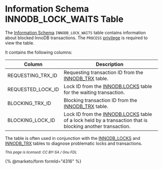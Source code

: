 # Information Schema INNODB\_LOCK\_WAITS Table

The [Information Schema](../../) `INNODB_LOCK_WAITS` table contains information about blocked InnoDB transactions. The `PROCESS` [privilege](../../../../../account-management-sql-statements/grant.md) is required to view the table.

It contains the following columns:

| Column              | Description                                                                                                                                           |
| ------------------- | ----------------------------------------------------------------------------------------------------------------------------------------------------- |
| REQUESTING\_TRX\_ID | Requesting transaction ID from the [INNODB\_TRX](information-schema-innodb_trx-table.md) table.                                                       |
| REQUESTED\_LOCK\_ID | Lock ID from the [INNODB.LOCKS](information-schema-innodb_locks-table.md) table for the waiting transaction.                                          |
| BLOCKING\_TRX\_ID   | Blocking transaction ID from the [INNODB\_TRX](information-schema-innodb_trx-table.md) table.                                                         |
| BLOCKING\_LOCK\_ID  | Lock ID from the [INNODB.LOCKS](information-schema-innodb_locks-table.md) table of a lock held by a transaction that is blocking another transaction. |

The table is often used in conjunction with the [INNODB\_LOCKS](information-schema-innodb_locks-table.md) and [INNODB\_TRX](information-schema-innodb_trx-table.md) tables to diagnose problematic locks and transactions.

<sub>_This page is licensed: CC BY-SA / Gnu FDL_</sub>

{% @marketo/form formId="4316" %}
